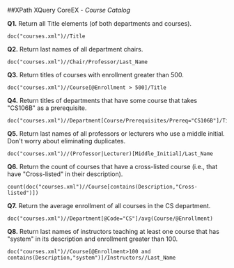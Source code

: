##XPath XQuery CoreEX - _Course Catalog_
  
**Q1.** Return all Title elements (of both departments and courses).    
```SQL:     
doc("courses.xml")//Title
```

**Q2.** Return last names of all department chairs.    
```SQL:  
doc("courses.xml")//Chair/Professor/Last_Name
```

**Q3.** Return titles of courses with enrollment greater than 500. 
```SQL:
doc("courses.xml")//Course[@Enrollment > 500]/Title
```

**Q4.** Return titles of departments that have some course that takes "CS106B" as a prerequisite. 
```SQL:
doc("courses.xml")//Department[Course/Prerequisites/Prereq="CS106B"]/Title
```

**Q5.** Return last names of all professors or lecturers who use a middle initial. Don't worry about eliminating duplicates. 
```SQL:
doc("courses.xml")//(Professor|Lecturer)[Middle_Initial]/Last_Name
```

**Q6.** Return the count of courses that have a cross-listed course (i.e., that have "Cross-listed" in their description). 
```SQL:
count(doc("courses.xml")//Course[contains(Description,"Cross-listed")])
```

**Q7.** Return the average enrollment of all courses in the CS department. 
```SQL:
doc("courses.xml")//Department[@Code="CS"]/avg(Course/@Enrollment)
```

**Q8.** Return last names of instructors teaching at least one course that has "system" in its description and enrollment greater than 100. 
```SQL:
doc("courses.xml")//Course[@Enrollment>100 and contains(Description,"system")]/Instructors//Last_Name
```